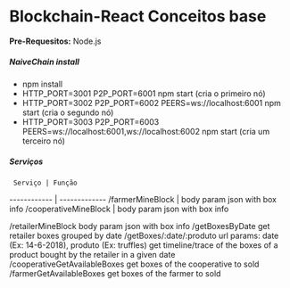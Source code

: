 # Blockchain-React Conceitos base

**Pre-Requesitos:** Node.js

##### NaiveChain install

* npm install
* HTTP_PORT=3001 P2P_PORT=6001 npm start (cria o primeiro nó)
* HTTP_PORT=3002 P2P_PORT=6002 PEERS=ws://localhost:6001 npm start (cria o segundo nó)
* HTTP_PORT=3003 P2P_PORT=6003 PEERS=ws://localhost:6001,ws://localhost:6002 npm start (cria um terceiro nó)

##### Serviços
     Serviço | Função
------------ | -------------
/farmerMineBlock | body param json with box info
/cooperativeMineBlock | body param json with box info

/retailerMineBlock
    body param json with box info
/getBoxesByDate
    get retailer boxes grouped by date
/getBoxes/:date/:produto
    url params: date (Ex: 14-6-2018), produto (Ex: truffles)
    get timeline/trace of the boxes of a product bought by the retailer in a given date
/cooperativeGetAvailableBoxes
    get boxes of the cooperative to sold
/farmerGetAvailableBoxes
    get boxes of the farmer to sold





  


